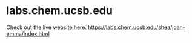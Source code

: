 # labs.chem.ucsb.edu
Check out the live website here: https://labs.chem.ucsb.edu/shea/joan-emma/index.html